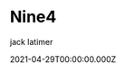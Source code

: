 ---
title: Nine4
github: https://github.com/r1/nine4
demo: https://nine4.app/
license: GPL-3.0
author: jack latimer
author_link: ''
author_twitter: jacklatimer0
date: 2021-04-29T00:00:00.000Z
ssg:
  - Next
cms: null
css:
  - Tailwind
category: null
description: >-
  Nine4.app is a free template website for developers, businesses and hobbyists
  providing free templates built with Next.js and styled with Tailwind CSS.
draft: true
publish_date: '2021-01-26T18:45:36Z'
update_date: '2022-05-24T10:51:34Z'
github_star: 67
github_fork: 6
---